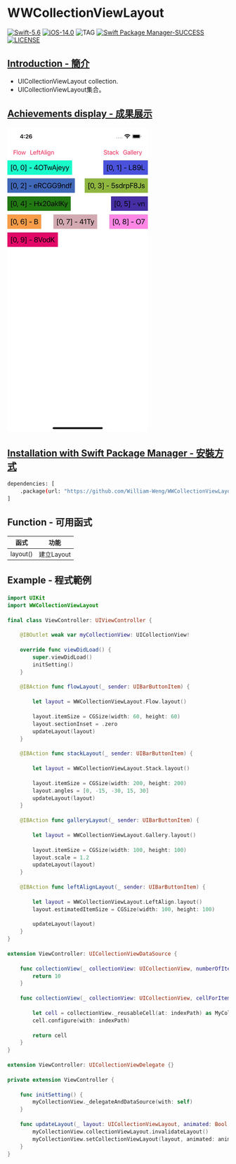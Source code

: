 # WWCollectionViewLayout

[![Swift-5.6](https://img.shields.io/badge/Swift-5.6-orange.svg?style=flat)](https://developer.apple.com/swift/) [![iOS-14.0](https://img.shields.io/badge/iOS-14.0-pink.svg?style=flat)](https://developer.apple.com/swift/) ![TAG](https://img.shields.io/github/v/tag/William-Weng/WWCollectionViewLayout) [![Swift Package Manager-SUCCESS](https://img.shields.io/badge/Swift_Package_Manager-SUCCESS-blue.svg?style=flat)](https://developer.apple.com/swift/) [![LICENSE](https://img.shields.io/badge/LICENSE-MIT-yellow.svg?style=flat)](https://developer.apple.com/swift/)

## [Introduction - 簡介](https://swiftpackageindex.com/William-Weng)
- UICollectionViewLayout collection.
- UICollectionViewLayout集合。

## [Achievements display - 成果展示](https://www.hkweb.com.hk/blog/ui設計基礎知識：引導頁對ui設計到底有什麼作用/)
![WWCollectionViewLayout](./Example.gif)

## [Installation with Swift Package Manager - 安裝方式](https://medium.com/彼得潘的-swift-ios-app-開發問題解答集/使用-spm-安裝第三方套件-xcode-11-新功能-2c4ffcf85b4b)

```bash
dependencies: [
    .package(url: "https://github.com/William-Weng/WWCollectionViewLayout.git", .upToNextMajor(from: "1.0.0"))
]
```

## Function - 可用函式

|函式|功能|
|-|-|
|layout()|建立Layout|

## Example - 程式範例
```swift
import UIKit
import WWCollectionViewLayout

final class ViewController: UIViewController {
    
    @IBOutlet weak var myCollectionView: UICollectionView!
    
    override func viewDidLoad() {
        super.viewDidLoad()
        initSetting()
    }
    
    @IBAction func flowLayout(_ sender: UIBarButtonItem) {
        
        let layout = WWCollectionViewLayout.Flow.layout()
        
        layout.itemSize = CGSize(width: 60, height: 60)
        layout.sectionInset = .zero
        updateLayout(layout)
    }
    
    @IBAction func stackLayout(_ sender: UIBarButtonItem) {
        
        let layout = WWCollectionViewLayout.Stack.layout()
        
        layout.itemSize = CGSize(width: 200, height: 200)
        layout.angles = [0, -15, -30, 15, 30]
        updateLayout(layout)
    }
    
    @IBAction func galleryLayout(_ sender: UIBarButtonItem) {
        
        let layout = WWCollectionViewLayout.Gallery.layout()
        
        layout.itemSize = CGSize(width: 100, height: 100)
        layout.scale = 1.2
        updateLayout(layout)
    }
    
    @IBAction func leftAlignLayout(_ sender: UIBarButtonItem) {
        
        let layout = WWCollectionViewLayout.LeftAlign.layout()
        layout.estimatedItemSize = CGSize(width: 100, height: 100)

        updateLayout(layout)
    }
}

extension ViewController: UICollectionViewDataSource {
    
    func collectionView(_ collectionView: UICollectionView, numberOfItemsInSection section: Int) -> Int {
        return 10
    }
    
    func collectionView(_ collectionView: UICollectionView, cellForItemAt indexPath: IndexPath) -> UICollectionViewCell {
        
        let cell = collectionView._reusableCell(at: indexPath) as MyCollectionViewCell
        cell.configure(with: indexPath)
        
        return cell
    }
}

extension ViewController: UICollectionViewDelegate {}

private extension ViewController {
    
    func initSetting() {
        myCollectionView._delegateAndDataSource(with: self)
    }
    
    func updateLayout(_ layout: UICollectionViewLayout, animated: Bool = true) {
        myCollectionView.collectionViewLayout.invalidateLayout()
        myCollectionView.setCollectionViewLayout(layout, animated: animated)
    }
}
```

